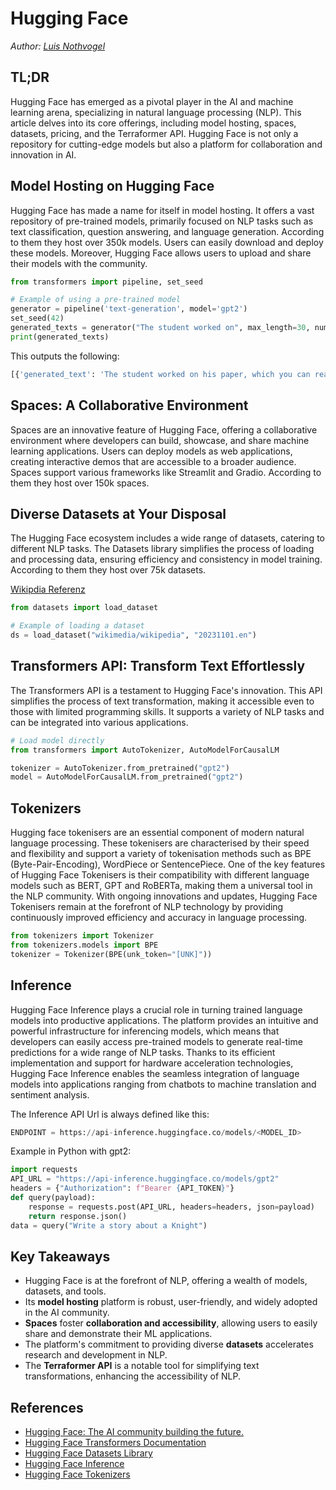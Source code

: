 # Hugging Face

_Author: [Luis Nothvogel](mailto:luis.nothvogel@htwg-konstanz.de)_

## TL;DR

Hugging Face has emerged as a pivotal player in the AI and machine learning arena, specializing in natural language processing (NLP). This article delves into its core offerings, including model hosting, spaces, datasets, pricing, and the Terraformer API. Hugging Face is not only a repository for cutting-edge models but also a platform for collaboration and innovation in AI.

## Model Hosting on Hugging Face

Hugging Face has made a name for itself in model hosting. It offers a vast repository of pre-trained models, primarily focused on NLP tasks such as text classification, question answering, and language generation. According to them they host over 350k models. Users can easily download and deploy these models. Moreover, Hugging Face allows users to upload and share their models with the community.

```python
from transformers import pipeline, set_seed

# Example of using a pre-trained model
generator = pipeline('text-generation', model='gpt2')
set_seed(42)
generated_texts = generator("The student worked on", max_length=30, num_return_sequences=2)
print(generated_texts)
```

This outputs the following:

```python
[{'generated_text': 'The student worked on his paper, which you can read about here. You can get an ebook with that part, or an audiobook with some of'}, {'generated_text': 'The student worked on this particular task by making the same basic task in his head again and again, without the help of some external helper, even when'}]
```

## Spaces: A Collaborative Environment

Spaces are an innovative feature of Hugging Face, offering a collaborative environment where developers can build, showcase, and share machine learning applications. Users can deploy models as web applications, creating interactive demos that are accessible to a broader audience. Spaces support various frameworks like Streamlit and Gradio. According to them they host over 150k spaces.

## Diverse Datasets at Your Disposal

The Hugging Face ecosystem includes a wide range of datasets, catering to different NLP tasks. The Datasets library simplifies the process of loading and processing data, ensuring efficiency and consistency in model training. According to them they host over 75k datasets.

[Wikipdia Referenz](https://huggingface.co/datasets/wikimedia/wikipedia)

```python
from datasets import load_dataset

# Example of loading a dataset
ds = load_dataset("wikimedia/wikipedia", "20231101.en")
```

## Transformers API: Transform Text Effortlessly

The Transformers API is a testament to Hugging Face's innovation. This API simplifies the process of text transformation, making it accessible even to those with limited programming skills. It supports a variety of NLP tasks and can be integrated into various applications.

```python
# Load model directly
from transformers import AutoTokenizer, AutoModelForCausalLM

tokenizer = AutoTokenizer.from_pretrained("gpt2")
model = AutoModelForCausalLM.from_pretrained("gpt2")
```

## Tokenizers

Hugging face tokenisers are an essential component of modern natural language processing. These tokenisers are characterised by their speed and flexibility and support a variety of tokenisation methods such as BPE (Byte-Pair-Encoding), WordPiece or SentencePiece. One of the key features of Hugging Face Tokenisers is their compatibility with different language models such as BERT, GPT and RoBERTa, making them a universal tool in the NLP community. With ongoing innovations and updates, Hugging Face Tokenisers remain at the forefront of NLP technology by providing continuously improved efficiency and accuracy in language processing.

```python
from tokenizers import Tokenizer
from tokenizers.models import BPE
tokenizer = Tokenizer(BPE(unk_token="[UNK]"))
```

## Inference

Hugging Face Inference plays a crucial role in turning trained language models into productive applications. The platform provides an intuitive and powerful infrastructure for inferencing models, which means that developers can easily access pre-trained models to generate real-time predictions for a wide range of NLP tasks. Thanks to its efficient implementation and support for hardware acceleration technologies, Hugging Face Inference enables the seamless integration of language models into applications ranging from chatbots to machine translation and sentiment analysis.

The Inference API Url is always defined like this:

```python
ENDPOINT = https://api-inference.huggingface.co/models/<MODEL_ID>
```

Example in Python with gpt2:

```python
import requests
API_URL = "https://api-inference.huggingface.co/models/gpt2"
headers = {"Authorization": f"Bearer {API_TOKEN}"}
def query(payload):
    response = requests.post(API_URL, headers=headers, json=payload)
    return response.json()
data = query("Write a story about a Knight")
```

## Key Takeaways

- Hugging Face is at the forefront of NLP, offering a wealth of models, datasets, and tools.
- Its **model hosting** platform is robust, user-friendly, and widely adopted in the AI community.
- **Spaces** foster **collaboration and accessibility**, allowing users to easily share and demonstrate their ML applications.
- The platform's commitment to providing diverse **datasets** accelerates research and development in NLP.
- The **Terraformer API** is a notable tool for simplifying text transformations, enhancing the accessibility of NLP.

## References

- [Hugging Face: The AI community building the future.](https://HuggingFace.co/)
- [Hugging Face Transformers Documentation](https://HuggingFace.co/docs/transformers/index)
- [Hugging Face Datasets Library](https://HuggingFace.co/docs/datasets/index)
- [Hugging Face Inference](https://huggingface.co/docs/api-inference/index)
- [Hugging Face Tokenizers](https://huggingface.co/docs/tokenizers/index)

